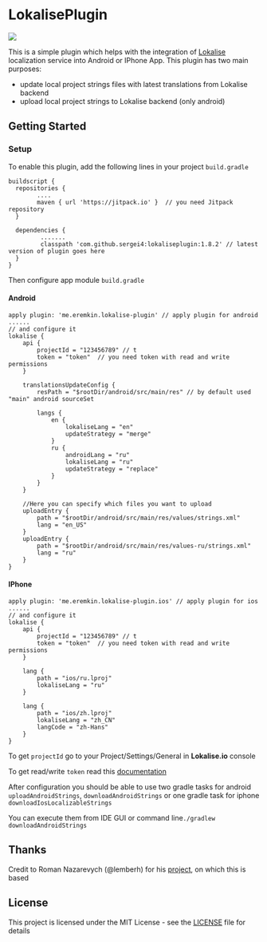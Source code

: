 # LokalisePlugin
[![](https://jitpack.io/v/sergei4/LokalisePlugin.svg)](https://jitpack.io/#sergei4/LokalisePlugin)

This is a simple plugin which helps with the integration of [Lokalise](https://lokalise.co) localization service into Android or IPhone App. 
This plugin has two main purposes:
* update local project strings files with latest translations from Lokalise backend
* upload local project strings to Lokalise backend (only android)

## Getting Started
### Setup

To enable this plugin, add the following lines in your project `build.gradle`

```
buildscript {  
  repositories {  
        .... 
        maven { url 'https://jitpack.io' }  // you need Jitpack repository
  }  
  
  dependencies {  
         .......
         classpath 'com.github.sergei4:lokaliseplugin:1.8.2' // latest version of plugin goes here
  }  
}
```
Then configure app module `build.gradle`
#### Android
```
apply plugin: 'me.eremkin.lokalise-plugin' // apply plugin for android
......
// and configure it
lokalise {  
    api {  
        projectId = "123456789" // t
        token = "token"  // you need token with read and write permissions
    }  
  
    translationsUpdateConfig {
        resPath = "$rootDir/android/src/main/res" // by default used "main" android sourceSet

        langs {
            en {
                lokaliseLang = "en"
                updateStrategy = "merge"
            }
            ru {
                androidLang = "ru"
                lokaliseLang = "ru"
                updateStrategy = "replace"
            }
        }
    }

    //Here you can specify which files you want to upload
    uploadEntry {
        path = "$rootDir/android/src/main/res/values/strings.xml"
        lang = "en_US"
    }
    uploadEntry {
        path = "$rootDir/android/src/main/res/values-ru/strings.xml"
        lang = "ru"
    }
}
```
#### IPhone
```
apply plugin: 'me.eremkin.lokalise-plugin.ios' // apply plugin for ios
......
// and configure it
lokalise {  
    api {  
        projectId = "123456789" // t
        token = "token"  // you need token with read and write permissions
    }  
  
    lang {
        path = "ios/ru.lproj"
        lokaliseLang = "ru"
    }

    lang {
        path = "ios/zh.lproj"
        lokaliseLang = "zh_CN"
        langCode = "zh-Hans"
    }
}
```

To get `projectId` go to your Project/Settings/General in **Lokalise.io** console

To get read/write `token` read this [documentation](https://docs.lokalise.co/faqs/api-tokens)

After configuration you should be able to use two gradle tasks for android `uploadAndroidStrings`, `downloadAndroidStrings` or one gradle task for iphone `downloadIosLocalizableStrings`  

You can execute them from IDE GUI or command line``` ./gradlew downloadAndroidStrings ```


## Thanks

Credit to Roman Nazarevych (@lemberh) for his [project](https://github.com/lemberh/LokalisePlugin), on which this is based

## License

This project is licensed under the MIT License - see the [LICENSE](LICENSE) file for details
